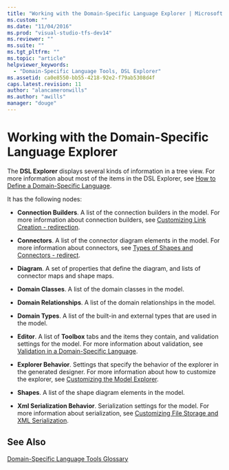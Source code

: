 ```yaml
---
title: "Working with the Domain-Specific Language Explorer | Microsoft Docs"
ms.custom: ""
ms.date: "11/04/2016"
ms.prod: "visual-studio-tfs-dev14"
ms.reviewer: ""
ms.suite: ""
ms.tgt_pltfrm: ""
ms.topic: "article"
helpviewer_keywords: 
  - "Domain-Specific Language Tools, DSL Explorer"
ms.assetid: ca0e8550-bb55-4218-92e2-f79ab5308d4f
caps.latest.revision: 11
author: "alancameronwills"
ms.author: "awills"
manager: "douge"
---
```

# Working with the Domain-Specific Language Explorer
The **DSL Explorer** displays several kinds of information in a tree view. For more information about most of the items in the DSL Explorer, see [How to Define a Domain-Specific Language](../modeling/how-to-define-a-domain-specific-language.md).  
  
 It has the following nodes:  
  
-   **Connection Builders**. A list of the connection builders in the model. For more information about connection builders, see [Customizing Link Creation - redirection](../misc/customizing-link-creation-redirection.md).  
  
-   **Connectors**. A list of the connector diagram elements in the model. For more information about connectors, see [Types of Shapes and Connectors - redirect](../misc/types-of-shapes-and-connectors-redirect.md).  
  
-   **Diagram**. A set of properties that define the diagram, and lists of connector maps and shape maps.  
  
-   **Domain Classes**. A list of the domain classes in the model.  
  
-   **Domain Relationships**. A list of the domain relationships in the model.  
  
-   **Domain Types**. A list of the built-in and external types that are used in the model.  
  
-   **Editor**. A list of **Toolbox** tabs and the items they contain, and validation settings for the model. For more information about validation, see [Validation in a Domain-Specific Language](../modeling/validation-in-a-domain-specific-language.md).  
  
-   **Explorer Behavior**. Settings that specify the behavior of the explorer in the generated designer. For more information about how to customize the explorer, see [Customizing the Model Explorer](../modeling/customizing-the-model-explorer.md).  
  
-   **Shapes**. A list of the shape diagram elements in the model.  
  
-   **Xml Serialization Behavior**. Serialization settings for the model. For more information about serialization, see [Customizing File Storage and XML Serialization](../modeling/customizing-file-storage-and-xml-serialization.md).  
  
## See Also  
 [Domain-Specific Language Tools Glossary](http://msdn.microsoft.com/en-us/ca5e84cb-a315-465c-be24-76aa3df276aa)